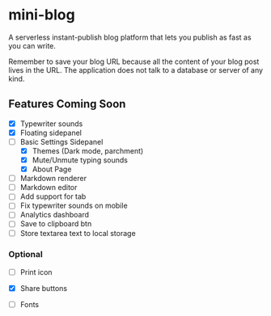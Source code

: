 # mini-blog
A serverless instant-publish blog platform that lets you publish as fast as you can write.

Remember to save your blog URL because all the content of your blog post lives in the URL. The application does not talk to a database or server of any kind.
## Features Coming Soon
 - [x] Typewriter sounds
 - [x] Floating sidepanel
 - [ ] Basic Settings Sidepanel
     - [x] Themes (Dark mode, parchment)
     - [x] Mute/Unmute typing sounds
     - [x] About Page
 - [ ] Markdown renderer
 - [ ] Markdown editor
 - [ ] Add support for tab
 - [ ] Fix typewriter sounds on mobile
 - [ ] Analytics dashboard
 - [ ] Save to clipboard btn
 - [ ] Store textarea text to local storage

### Optional
 - [ ] Print icon
 - [x] Share buttons
 - [ ] Fonts


